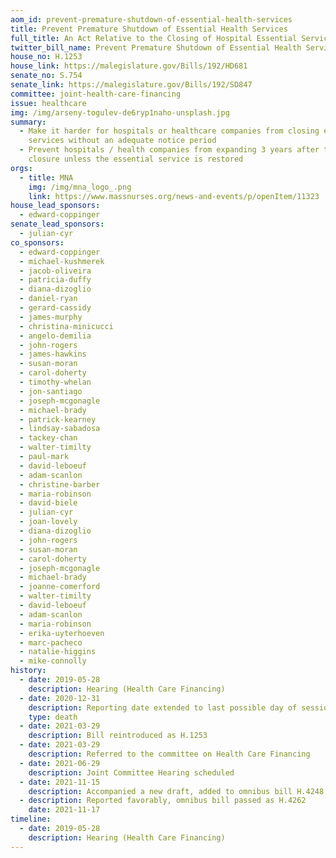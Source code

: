 ```yaml
---
aom_id: prevent-premature-shutdown-of-essential-health-services
title: Prevent Premature Shutdown of Essential Health Services
full_title: An Act Relative to the Closing of Hospital Essential Services
twitter_bill_name: Prevent Premature Shutdown of Essential Health Services
house_no: H.1253
house_link: https://malegislature.gov/Bills/192/HD681
senate_no: S.754
senate_link: https://malegislature.gov/Bills/192/SD847
committee: joint-health-care-financing
issue: healthcare
img: /img/arseny-togulev-de6ryp1naho-unsplash.jpg
summary:
  - Make it harder for hospitals or healthcare companies from closing essential
    services without an adequate notice period
  - Prevent hospitals / health companies from expanding 3 years after the
    closure unless the essential service is restored
orgs:
  - title: MNA
    img: /img/mna_logo_.png
    link: https://www.massnurses.org/news-and-events/p/openItem/11323
house_lead_sponsors:
  - edward-coppinger
senate_lead_sponsors:
  - julian-cyr
co_sponsors:
  - edward-coppinger
  - michael-kushmerek
  - jacob-oliveira
  - patricia-duffy
  - diana-dizoglio
  - daniel-ryan
  - gerard-cassidy
  - james-murphy
  - christina-minicucci
  - angelo-demilia
  - john-rogers
  - james-hawkins
  - susan-moran
  - carol-doherty
  - timothy-whelan
  - jon-santiago
  - joseph-mcgonagle
  - michael-brady
  - patrick-kearney
  - lindsay-sabadosa
  - tackey-chan
  - walter-timilty
  - paul-mark
  - david-leboeuf
  - adam-scanlon
  - christine-barber
  - maria-robinson
  - david-biele
  - julian-cyr
  - joan-lovely
  - diana-dizoglio
  - john-rogers
  - susan-moran
  - carol-doherty
  - joseph-mcgonagle
  - michael-brady
  - joanne-comerford
  - walter-timilty
  - david-leboeuf
  - adam-scanlon
  - maria-robinson
  - erika-uyterhoeven
  - marc-pacheco
  - natalie-higgins
  - mike-connolly
history:
  - date: 2019-05-28
    description: Hearing (Health Care Financing)
  - date: 2020-12-31
    description: Reporting date extended to last possible day of session
    type: death
  - date: 2021-03-29
    description: Bill reintroduced as H.1253
  - date: 2021-03-29
    description: Referred to the committee on Health Care Financing
  - date: 2021-06-29
    description: Joint Committee Hearing scheduled
  - date: 2021-11-15
    description: Accompanied a new draft, added to omnibus bill H.4248
  - description: Reported favorably, omnibus bill passed as H.4262
    date: 2021-11-17
timeline:
  - date: 2019-05-28
    description: Hearing (Health Care Financing)
---
```

